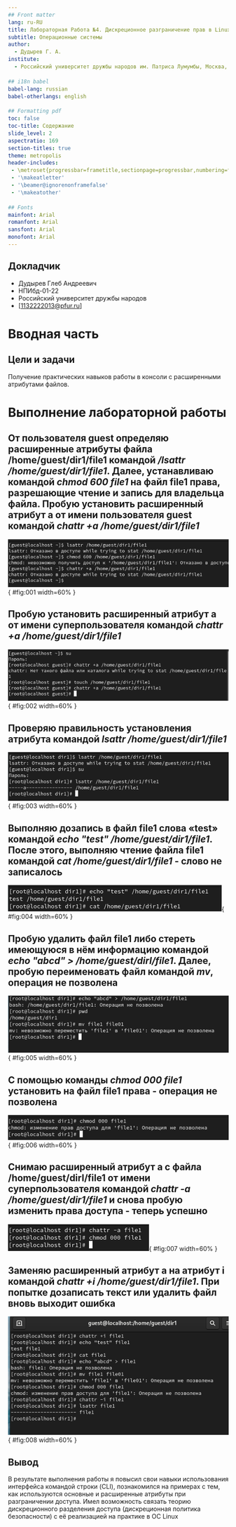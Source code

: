 ```yaml
---
## Front matter
lang: ru-RU
title: Лабораторная Работа №4. Дискреционное разграничение прав в Linux. Расширенные атрибуты
subtitle: Операционные системы
author:
  - Дудырев Г. А.
institute:
  - Российский университет дружбы народов им. Патриса Лумумбы, Москва, Россия

## i18n babel
babel-lang: russian
babel-otherlangs: english

## Formatting pdf
toc: false
toc-title: Содержание
slide_level: 2
aspectratio: 169
section-titles: true
theme: metropolis
header-includes:
 - \metroset{progressbar=frametitle,sectionpage=progressbar,numbering=fraction}
 - '\makeatletter'
 - '\beamer@ignorenonframefalse'
 - '\makeatother'

## Fonts
mainfont: Arial
romanfont: Arial
sansfont: Arial
monofont: Arial
---
```



## Докладчик

  * Дудырев Глеб Андреевич
  * НПИбд-01-22
  * Российский университет дружбы народов
  * [1132222013@pfur.ru]
  
# Вводная часть

## Цели и задачи

Получение практических навыков работы в консоли с расширенными атрибутами файлов.

# Выполнение лабораторной работы

## От пользователя guest определяю расширенные атрибуты файла /home/guest/dir1/file1 командой */lsattr /home/guest/dir1/file1*. Далее, устанавливаю командой *chmod 600 file1* на файл file1 права, разрешающие чтение и запись для владельца файла. Пробую установить расширенный атрибут a от имени пользователя guest командой *chattr +a /home/guest/dir1/file1* 

![Определение расширенных атрибутов, изменение прав доступа, установка атрибута а](image/1.png){ #fig:001 width=60% }

## Пробую установить расширенный атрибут a от имени суперпользователя  командой *chattr +a /home/guest/dir1/file1*

![Установка атрибута а от суперпользователя](image/2.png){ #fig:002 width=60% }

## Проверяю правильность установления атрибута командой *lsattr /home/guest/dir1/file1*

![Правильность установления атрибута](image/3.png){ #fig:003 width=60% }

## Выполняю дозапись в файл file1 слова «test» командой *echo "test" /home/guest/dir1/file1*. После этого, выполняю чтение файла file1 командой *cat /home/guest/dir1/file1* - слово не записалось

![Дозапись в файл и проверка](image/4.png){ #fig:004 width=60% }

## Пробую удалить файл file1 либо стереть имеющуюся в нём информацию командой *echo "abcd" > /home/guest/dirl/file1*. Далее, пробую переименовать файл командой *mv*, операция не позволена 

![Попытка удалить файл или переименовать](image/5.png){ #fig:005 width=60% }

## С помощью команды *chmod 000 file1* установить на файл file1 права - операция не позволена 

![Попытка изменить права доступа](image/6.png){ #fig:006 width=60% }

## Снимаю расширенный атрибут a с файла /home/guest/dirl/file1 от имени суперпользователя командой *chattr -a /home/guest/dir1/file1* и снова пробую изменить права доступа - теперь успешно

![Снятие расширенного аттрибута, изменение прав доступа](image/7.png){ #fig:007 width=60% }

## Заменяю расширенный атрибут a на атрибут i командой *chattr +i /home/guest/dir1/file1*. При попытке дозаписать текст или удалить  файл вновь выходит ошибка 

![Операции с расширенным атрибутом i](image/8.png){ #fig:008 width=60% }

## Вывод

В результате выполнения работы я повысил свои навыки использования интерфейса командой строки (CLI), познакомился на примерах с тем, как используются основные и расширенные атрибуты при разграничении доступа. Имел возможность связать теорию дискреционного разделения доступа (дискреционная политика безопасности) с её реализацией на практике в ОС Linux
